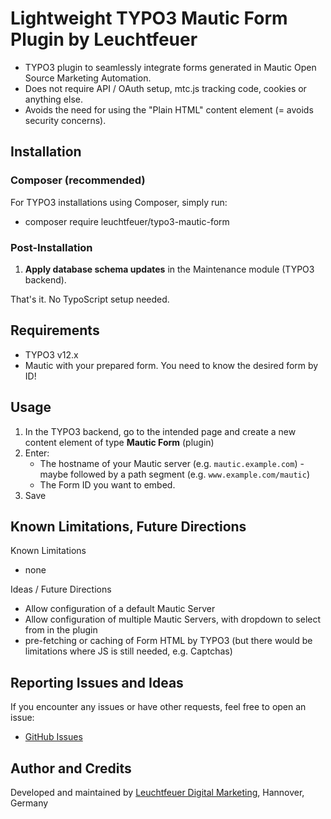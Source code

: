 # Lightweight TYPO3 Mautic Form Plugin by Leuchtfeuer

* TYPO3 plugin to seamlessly integrate forms generated in Mautic Open Source Marketing Automation.
* Does not require API / OAuth setup, mtc.js tracking code, cookies or anything else.
* Avoids the need for using the "Plain HTML" content element (= avoids security concerns).



## Installation
### Composer (recommended)
For TYPO3 installations using Composer, simply run:

- composer require leuchtfeuer/typo3-mautic-form

### Post-Installation
1. **Apply database schema updates** in the Maintenance module (TYPO3 backend).

That's it. No TypoScript setup needed.

## Requirements
* TYPO3 v12.x
* Mautic with your prepared form. You need to know the desired form by ID!

## Usage
1. In the TYPO3 backend, go to the intended page and create a new content element of type **Mautic Form** (plugin)
2. Enter:
    * The hostname of your Mautic server (e.g. `mautic.example.com`) - maybe followed by a path segment (e.g. `www.example.com/mautic`)
    * The Form ID you want to embed.
3. Save


## Known Limitations, Future Directions
Known Limitations

* none

Ideas / Future Directions

* Allow configuration of a default Mautic Server 
* Allow configuration of multiple Mautic Servers, with dropdown to select from in the plugin
* pre-fetching or caching of Form HTML by TYPO3 (but there would be limitations where JS is still needed, e.g. Captchas)


## Reporting Issues and Ideas
If you encounter any issues or have other requests, feel free to open an issue:

- [GitHub Issues](https://github.com/Leuchtfeuer/typo3-mautic-form/issues)

## Author and Credits
Developed and maintained by [Leuchtfeuer Digital Marketing](https://Leuchtfeuer.com/typo3-cms), Hannover, Germany
